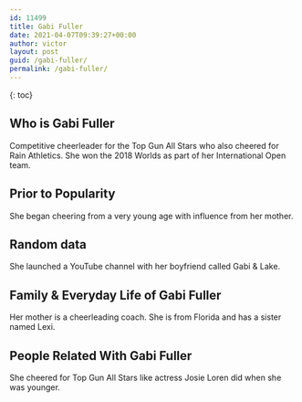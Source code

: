 ```yaml
---
id: 11499
title: Gabi Fuller
date: 2021-04-07T09:39:27+00:00
author: victor
layout: post
guid: /gabi-fuller/
permalink: /gabi-fuller/
---
```



{: toc}


## Who is Gabi Fuller



Competitive cheerleader for the Top Gun All Stars who also cheered for Rain Athletics. She won the 2018 Worlds as part of her International Open team. 

                
                
                
## Prior to Popularity



She began cheering from a very young age with influence from her mother. 

                
                
                
## Random data



She launched a YouTube channel with her boyfriend called Gabi & Lake. 

                
                
                
## Family & Everyday Life of Gabi Fuller



Her mother is a cheerleading coach. She is from Florida and has a sister named Lexi.

                
                
                
## People Related With Gabi Fuller



She cheered for Top Gun All Stars like actress Josie Loren did when she was younger.

                
              
            
          
          
          